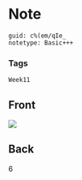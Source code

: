 # Note
```
guid: c%(em/qIe_
notetype: Basic+++
```

### Tags
```
Week11
```

## Front
<img src="paste-9593d80d8fb7100d8011898e87ff4afe12ef4c0a.jpg">

## Back
6
